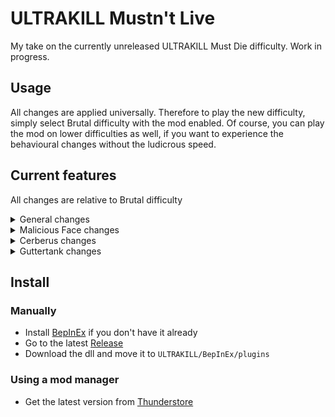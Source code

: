 # ULTRAKILL Mustn't Live

My take on the currently unreleased ULTRAKILL Must Die difficulty.
Work in progress.

## Usage

All changes are applied universally.
Therefore to play the new difficulty, simply select Brutal difficulty with the mod enabled.
Of course, you can play the mod on lower difficulties as well, if you want to experience the behavioural changes without the ludicrous speed.

## Current features

All changes are relative to Brutal difficulty

<details>
<summary>General changes</summary>

- Hard damage multiplier set to 50%
- Non-homing projectile speed doubled
- Homing projectile turning speed doubled
- Enemy projectiles (including Schism beams) won't damage enemies unless parried or redirected by explosions
- Enemy-caused explosions won't directly damage enemies (but can still light susceptible enemies on fire)
</details>

<details>
<summary>Malicious Face changes</summary>

- Projectile cooldown and beam charge made much faster
- Enrage when covered in gasoline
- Enragement fixed to work independent of health
- Every other beam attack is unparryable
- Beam attack parry window lowered from 0.5s to 0.25s
</details>

<details>
<summary>Cerberus changes</summary>

- Orb projectiles now bounce several times, creating a shockwave and explosion with each bounce
- Orb projectiles are no longer affected by enemy-caused explosions
- Cerberi enrage when another Cerberus reaches half health
- Stomps gain an additional vertical shockwave
- Dashes gain an alternating diagonal shockwave
- Enraged Cerberus gets an additional dash which creates a horizontal shockwave
- Inter-dash cooldown is either 0.25s (75% chance) or 0.75s (25% chance)
  - Enraged cooldown is always 0.25s
- Increased attack cooldown rate (2x for unenraged, 4x for enraged)
- Increased animation speed (1.2x for unenraged, 1.5x for enraged)
</details>

<details>
<summary>Guttertank changes</summary>

- Guttertanks enrage when their punches whiff
- Enraged Guttertanks fire enraged rockets, which have a much larger explosion
  - Enraged rocket explosions can be mitigated by shooting them with a hitscan weapon, or hitting them with an impact hammer
- Guttertanks will start projectile-boosting mines at the player when the freezeframe is active
  - The projectile-boost animation is like a regular Guttertank punch except that it can be parried, can't enraged the Guttertank, and can't make the Guttertank slip
- Mines can be parried multiple times
- Mines that were parried by someone other than the player can collide with the player
- Mines not parried by the player will not damage enemies (but can still light susceptible enemies on fire)
</details>

## Install

### Manually

- Install [BepInEx](https://thunderstore.io/c/ultrakill/p/BepInEx/BepInExPack/) if you don't have it already
- Go to the latest [Release](https://github.com/wacfeld/UKML/releases)
- Download the dll and move it to `ULTRAKILL/BepInEx/plugins`

### Using a mod manager

- Get the latest version from [Thunderstore](https://thunderstore.io/c/ultrakill/p/wacfeld/ULTRAKILL_MUSTNT_LIVE/versions/)
